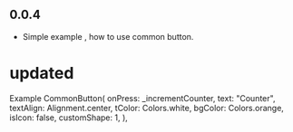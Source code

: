 ## 0.0.4

* Simple example , how to use common button.
# updated
Example
    CommonButton(
        onPress: _incrementCounter,
        text: "Counter",
        textAlign: Alignment.center,
        tColor: Colors.white,
        bgColor: Colors.orange,
        isIcon: false,
        customShape: 1,
    ),